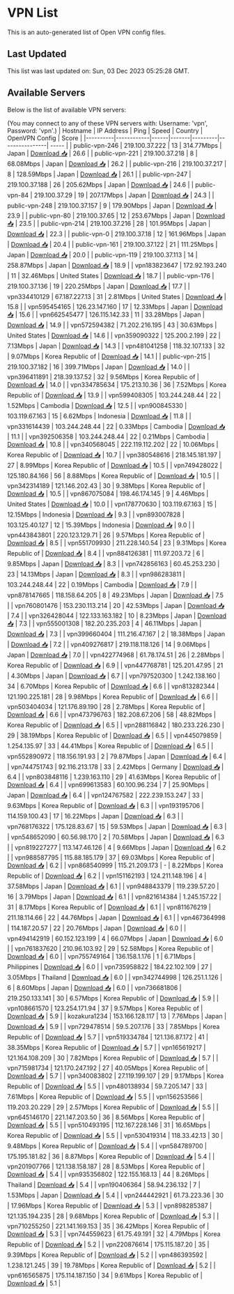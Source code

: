 # VPN List

This is an auto-generated list of Open VPN config files.

## Last Updated

This list was last updated on: Sun, 03 Dec 2023 05:25:28 GMT.

## Available Servers

Below is the list of available VPN servers:

(You may connect to any of these VPN servers with: Username: 'vpn', Password: 'vpn'.)
| Hostname | IP Address | Ping | Speed | Country | OpenVPN Config | Score |
|----------|------------|------|-------|---------|----------------| ----- |
| public-vpn-246 | 219.100.37.222 | 13 | 314.77Mbps | Japan | [Download 📥](./configs/server_0_JP.ovpn) | 26.6 |
| public-vpn-221 | 219.100.37.218 | 8 | 68.08Mbps | Japan | [Download 📥](./configs/server_1_JP.ovpn) | 26.2 |
| public-vpn-216 | 219.100.37.217 | 8 | 128.59Mbps | Japan | [Download 📥](./configs/server_2_JP.ovpn) | 26.1 |
| public-vpn-247 | 219.100.37.188 | 26 | 205.62Mbps | Japan | [Download 📥](./configs/server_3_JP.ovpn) | 24.6 |
| public-vpn-84 | 219.100.37.29 | 19 | 207.17Mbps | Japan | [Download 📥](./configs/server_4_JP.ovpn) | 24.3 |
| public-vpn-248 | 219.100.37.157 | 9 | 179.90Mbps | Japan | [Download 📥](./configs/server_5_JP.ovpn) | 23.9 |
| public-vpn-80 | 219.100.37.65 | 12 | 253.67Mbps | Japan | [Download 📥](./configs/server_6_JP.ovpn) | 23.5 |
| public-vpn-214 | 219.100.37.216 | 28 | 101.95Mbps | Japan | [Download 📥](./configs/server_7_JP.ovpn) | 22.3 |
| public-vpn-0 | 219.100.37.18 | 12 | 161.96Mbps | Japan | [Download 📥](./configs/server_8_JP.ovpn) | 20.4 |
| public-vpn-161 | 219.100.37.122 | 21 | 111.25Mbps | Japan | [Download 📥](./configs/server_9_JP.ovpn) | 20.0 |
| public-vpn-119 | 219.100.37.113 | 14 | 258.87Mbps | Japan | [Download 📥](./configs/server_10_JP.ovpn) | 18.9 |
| vpn183823647 | 172.92.193.240 | 11 | 32.46Mbps | United States | [Download 📥](./configs/server_11_US.ovpn) | 18.7 |
| public-vpn-176 | 219.100.37.136 | 19 | 220.25Mbps | Japan | [Download 📥](./configs/server_12_JP.ovpn) | 17.7 |
| vpn334410129 | 67.187.227.13 | 31 | 2.81Mbps | United States | [Download 📥](./configs/server_13_US.ovpn) | 15.8 |
| vpn595454165 | 126.23.147.160 | 17 | 12.33Mbps | Japan | [Download 📥](./configs/server_14_JP.ovpn) | 15.6 |
| vpn662545477 | 126.115.142.33 | 11 | 33.28Mbps | Japan | [Download 📥](./configs/server_15_JP.ovpn) | 14.9 |
| vpn572594382 | 71.202.216.195 | 43 | 30.63Mbps | United States | [Download 📥](./configs/server_16_US.ovpn) | 14.6 |
| vpn359090322 | 125.200.2.199 | 22 | 7.13Mbps | Japan | [Download 📥](./configs/server_17_JP.ovpn) | 14.3 |
| vpn481041258 | 118.32.107.133 | 32 | 9.07Mbps | Korea Republic of | [Download 📥](./configs/server_18_KR.ovpn) | 14.1 |
| public-vpn-215 | 219.100.37.182 | 16 | 399.71Mbps | Japan | [Download 📥](./configs/server_19_JP.ovpn) | 14.0 |
| vpn396411891 | 218.39.137.52 | 32 | 9.56Mbps | Korea Republic of | [Download 📥](./configs/server_20_KR.ovpn) | 14.0 |
| vpn334785634 | 175.213.10.36 | 36 | 7.52Mbps | Korea Republic of | [Download 📥](./configs/server_21_KR.ovpn) | 13.9 |
| vpn599408305 | 103.244.248.44 | 22 | 1.52Mbps | Cambodia | [Download 📥](./configs/server_22_KH.ovpn) | 12.5 |
| vpn900845330 | 103.119.67.163 | 15 | 6.62Mbps | Indonesia | [Download 📥](./configs/server_23_ID.ovpn) | 11.8 |
| vpn331614439 | 103.244.248.44 | 22 | 0.33Mbps | Cambodia | [Download 📥](./configs/server_24_KH.ovpn) | 11.1 |
| vpn392506358 | 103.244.248.44 | 22 | 0.21Mbps | Cambodia | [Download 📥](./configs/server_25_KH.ovpn) | 10.8 |
| vpn340568045 | 222.119.112.202 | 22 | 10.06Mbps | Korea Republic of | [Download 📥](./configs/server_26_KR.ovpn) | 10.7 |
| vpn380548616 | 218.145.181.197 | 27 | 8.99Mbps | Korea Republic of | [Download 📥](./configs/server_27_KR.ovpn) | 10.5 |
| vpn749428022 | 125.180.84.166 | 56 | 8.88Mbps | Korea Republic of | [Download 📥](./configs/server_28_KR.ovpn) | 10.5 |
| vpn342314189 | 121.146.202.43 | 30 | 9.38Mbps | Korea Republic of | [Download 📥](./configs/server_29_KR.ovpn) | 10.5 |
| vpn867075084 | 198.46.174.145 | 9 | 4.46Mbps | United States | [Download 📥](./configs/server_30_US.ovpn) | 10.0 |
| vpn178770630 | 103.119.67.163 | 15 | 12.15Mbps | Indonesia | [Download 📥](./configs/server_31_ID.ovpn) | 9.3 |
| vpn893007828 | 103.125.40.127 | 12 | 15.39Mbps | Indonesia | [Download 📥](./configs/server_32_ID.ovpn) | 9.0 |
| vpn443843801 | 220.123.129.71 | 26 | 9.57Mbps | Korea Republic of | [Download 📥](./configs/server_33_KR.ovpn) | 8.5 |
| vpn551709930 | 211.228.140.54 | 23 | 9.31Mbps | Korea Republic of | [Download 📥](./configs/server_34_KR.ovpn) | 8.4 |
| vpn884126381 | 111.97.203.72 | 6 | 9.85Mbps | Japan | [Download 📥](./configs/server_35_JP.ovpn) | 8.3 |
| vpn742856163 | 60.45.253.230 | 23 | 14.13Mbps | Japan | [Download 📥](./configs/server_36_JP.ovpn) | 8.3 |
| vpn986283811 | 103.244.248.44 | 22 | 0.19Mbps | Cambodia | [Download 📥](./configs/server_37_KH.ovpn) | 7.9 |
| vpn878147665 | 118.158.64.205 | 8 | 49.23Mbps | Japan | [Download 📥](./configs/server_38_JP.ovpn) | 7.5 |
| vpn760801476 | 153.230.113.214 | 20 | 42.53Mbps | Japan | [Download 📥](./configs/server_39_JP.ovpn) | 7.4 |
| vpn326428044 | 122.133.163.182 | 10 | 8.23Mbps | Japan | [Download 📥](./configs/server_40_JP.ovpn) | 7.3 |
| vpn555001308 | 182.20.235.203 | 4 | 46.11Mbps | Japan | [Download 📥](./configs/server_41_JP.ovpn) | 7.3 |
| vpn399660404 | 111.216.47.167 | 2 | 18.38Mbps | Japan | [Download 📥](./configs/server_42_JP.ovpn) | 7.2 |
| vpn409276817 | 219.118.118.126 | 14 | 9.06Mbps | Japan | [Download 📥](./configs/server_43_JP.ovpn) | 7.0 |
| vpn422774968 | 61.78.174.51 | 26 | 2.28Mbps | Korea Republic of | [Download 📥](./configs/server_44_KR.ovpn) | 6.9 |
| vpn447768781 | 125.201.47.95 | 21 | 4.30Mbps | Japan | [Download 📥](./configs/server_45_JP.ovpn) | 6.7 |
| vpn797520300 | 1.242.138.160 | 34 | 6.70Mbps | Korea Republic of | [Download 📥](./configs/server_46_KR.ovpn) | 6.6 |
| vpn813282344 | 121.190.225.181 | 28 | 9.98Mbps | Korea Republic of | [Download 📥](./configs/server_47_KR.ovpn) | 6.6 |
| vpn503404034 | 121.176.89.190 | 28 | 2.78Mbps | Korea Republic of | [Download 📥](./configs/server_48_KR.ovpn) | 6.6 |
| vpn473796763 | 182.208.67.206 | 58 | 48.82Mbps | Korea Republic of | [Download 📥](./configs/server_49_KR.ovpn) | 6.5 |
| vpn288116842 | 180.233.226.230 | 29 | 38.19Mbps | Korea Republic of | [Download 📥](./configs/server_50_KR.ovpn) | 6.5 |
| vpn445079859 | 1.254.135.97 | 33 | 44.41Mbps | Korea Republic of | [Download 📥](./configs/server_51_KR.ovpn) | 6.5 |
| vpn552890972 | 118.156.191.93 | 2 | 79.87Mbps | Japan | [Download 📥](./configs/server_52_JP.ovpn) | 6.4 |
| vpn744751743 | 92.116.213.178 | 33 | 2.42Mbps | Germany | [Download 📥](./configs/server_53_DE.ovpn) | 6.4 |
| vpn803848116 | 1.239.163.110 | 29 | 41.63Mbps | Korea Republic of | [Download 📥](./configs/server_54_KR.ovpn) | 6.4 |
| vpn699613583 | 60.100.96.234 | 7 | 25.90Mbps | Japan | [Download 📥](./configs/server_55_JP.ovpn) | 6.4 |
| vpn124767582 | 222.239.153.247 | 33 | 9.63Mbps | Korea Republic of | [Download 📥](./configs/server_56_KR.ovpn) | 6.3 |
| vpn193195706 | 114.159.100.43 | 17 | 16.22Mbps | Japan | [Download 📥](./configs/server_57_JP.ovpn) | 6.3 |
| vpn768176322 | 175.128.83.67 | 15 | 59.53Mbps | Japan | [Download 📥](./configs/server_58_JP.ovpn) | 6.3 |
| vpn548652090 | 60.56.98.170 | 2 | 70.58Mbps | Japan | [Download 📥](./configs/server_59_JP.ovpn) | 6.3 |
| vpn819227277 | 113.147.46.126 | 4 | 9.66Mbps | Japan | [Download 📥](./configs/server_60_JP.ovpn) | 6.2 |
| vpn988587795 | 115.88.185.179 | 37 | 69.03Mbps | Korea Republic of | [Download 📥](./configs/server_61_KR.ovpn) | 6.2 |
| vpn868540999 | 115.21.209.173 | - | 8.22Mbps | Korea Republic of | [Download 📥](./configs/server_62_KR.ovpn) | 6.2 |
| vpn151162193 | 124.211.148.196 | 4 | 37.58Mbps | Japan | [Download 📥](./configs/server_63_JP.ovpn) | 6.1 |
| vpn948843379 | 119.239.57.20 | 16 | 3.79Mbps | Japan | [Download 📥](./configs/server_64_JP.ovpn) | 6.1 |
| vpn821614384 | 1.245.157.22 | 31 | 8.17Mbps | Korea Republic of | [Download 📥](./configs/server_65_KR.ovpn) | 6.1 |
| vpn811676219 | 211.18.114.66 | 22 | 44.76Mbps | Japan | [Download 📥](./configs/server_66_JP.ovpn) | 6.1 |
| vpn467364998 | 114.187.20.57 | 22 | 20.76Mbps | Japan | [Download 📥](./configs/server_67_JP.ovpn) | 6.0 |
| vpn494142919 | 60.152.123.199 | 4 | 66.07Mbps | Japan | [Download 📥](./configs/server_68_JP.ovpn) | 6.0 |
| vpn761837620 | 210.96.103.92 | 29 | 52.58Mbps | Korea Republic of | [Download 📥](./configs/server_69_KR.ovpn) | 6.0 |
| vpn755749164 | 136.158.1.176 | 1 | 6.71Mbps | Philippines | [Download 📥](./configs/server_70_PH.ovpn) | 6.0 |
| vpn735958822 | 184.22.102.109 | 27 | 3.05Mbps | Thailand | [Download 📥](./configs/server_71_TH.ovpn) | 6.0 |
| vpn342744998 | 126.251.1.126 | 6 | 8.60Mbps | Japan | [Download 📥](./configs/server_72_JP.ovpn) | 6.0 |
| vpn736681806 | 219.250.133.141 | 30 | 6.57Mbps | Korea Republic of | [Download 📥](./configs/server_73_KR.ovpn) | 5.9 |
| vpn108661570 | 123.254.171.94 | 37 | 9.57Mbps | Korea Republic of | [Download 📥](./configs/server_74_KR.ovpn) | 5.9 |
| kozakura1234 | 153.166.128.117 | 13 | 7.76Mbps | Japan | [Download 📥](./configs/server_75_JP.ovpn) | 5.9 |
| vpn729478514 | 59.5.207.176 | 33 | 7.85Mbps | Korea Republic of | [Download 📥](./configs/server_76_KR.ovpn) | 5.7 |
| vpn519334784 | 121.136.87.172 | 41 | 38.35Mbps | Korea Republic of | [Download 📥](./configs/server_77_KR.ovpn) | 5.7 |
| vpn165619217 | 121.164.108.209 | 30 | 7.82Mbps | Korea Republic of | [Download 📥](./configs/server_78_KR.ovpn) | 5.7 |
| vpn715981734 | 121.170.247.192 | 27 | 40.05Mbps | Korea Republic of | [Download 📥](./configs/server_79_KR.ovpn) | 5.7 |
| vpn340083802 | 27.119.199.107 | 29 | 9.17Mbps | Korea Republic of | [Download 📥](./configs/server_80_KR.ovpn) | 5.5 |
| vpn480138934 | 59.7.205.147 | 33 | 7.61Mbps | Korea Republic of | [Download 📥](./configs/server_81_KR.ovpn) | 5.5 |
| vpn156253566 | 119.203.20.229 | 29 | 2.57Mbps | Korea Republic of | [Download 📥](./configs/server_82_KR.ovpn) | 5.5 |
| vpn645146170 | 221.147.203.50 | 36 | 8.56Mbps | Korea Republic of | [Download 📥](./configs/server_83_KR.ovpn) | 5.5 |
| vpn510493195 | 112.167.228.146 | 31 | 16.65Mbps | Korea Republic of | [Download 📥](./configs/server_84_KR.ovpn) | 5.5 |
| vpn530419314 | 118.33.42.13 | 30 | 9.48Mbps | Korea Republic of | [Download 📥](./configs/server_85_KR.ovpn) | 5.4 |
| vpn584789700 | 175.195.181.82 | 36 | 8.87Mbps | Korea Republic of | [Download 📥](./configs/server_86_KR.ovpn) | 5.4 |
| vpn201907766 | 121.138.158.187 | 28 | 8.53Mbps | Korea Republic of | [Download 📥](./configs/server_87_KR.ovpn) | 5.4 |
| vpn935356802 | 122.155.168.13 | 44 | 8.26Mbps | Thailand | [Download 📥](./configs/server_88_TH.ovpn) | 5.4 |
| vpn190406364 | 58.94.236.132 | 7 | 1.53Mbps | Japan | [Download 📥](./configs/server_89_JP.ovpn) | 5.4 |
| vpn244442921 | 61.73.223.36 | 30 | 17.96Mbps | Korea Republic of | [Download 📥](./configs/server_90_KR.ovpn) | 5.3 |
| vpn898285387 | 121.135.194.235 | 28 | 9.68Mbps | Korea Republic of | [Download 📥](./configs/server_91_KR.ovpn) | 5.3 |
| vpn710255250 | 221.141.169.153 | 35 | 36.42Mbps | Korea Republic of | [Download 📥](./configs/server_92_KR.ovpn) | 5.3 |
| vpn744559623 | 61.75.49.191 | 32 | 4.79Mbps | Korea Republic of | [Download 📥](./configs/server_93_KR.ovpn) | 5.2 |
| vpn220876614 | 175.115.187.20 | 35 | 9.39Mbps | Korea Republic of | [Download 📥](./configs/server_94_KR.ovpn) | 5.2 |
| vpn486393592 | 1.238.121.245 | 39 | 19.78Mbps | Korea Republic of | [Download 📥](./configs/server_95_KR.ovpn) | 5.2 |
| vpn616565875 | 175.114.187.150 | 34 | 9.61Mbps | Korea Republic of | [Download 📥](./configs/server_96_KR.ovpn) | 5.1 |
